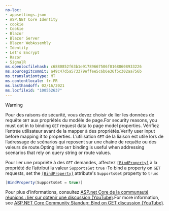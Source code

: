 ```yaml
---
no-loc:
- appsettings.json
- ASP.NET Core Identity
- cookie
- Cookie
- Blazor
- Blazor Server
- Blazor WebAssembly
- Identity
- Let's Encrypt
- Razor
- SignalR
ms.openlocfilehash: c6880852f63b1e91789667506f01680608933226
ms.sourcegitcommit: a49c47d5a573379effee5c6b6e36f5c302aa756b
ms.translationtype: MT
ms.contentlocale: fr-FR
ms.lasthandoff: 02/16/2021
ms.locfileid: "100552637"
---
```

> [!WARNING]
> <span data-ttu-id="87284-101">Pour des raisons de sécurité, vous devez choisir de lier les données de requête `GET` aux propriétés du modèle de page.</span><span class="sxs-lookup"><span data-stu-id="87284-101">For security reasons, you must opt in to binding `GET` request data to page model properties.</span></span> <span data-ttu-id="87284-102">Vérifiez l’entrée utilisateur avant de la mapper à des propriétés.</span><span class="sxs-lookup"><span data-stu-id="87284-102">Verify user input before mapping it to properties.</span></span> <span data-ttu-id="87284-103">L’utilisation `GET` de la liaison est utile lors de l’adressage de scénarios qui reposent sur une chaîne de requête ou des valeurs de route.</span><span class="sxs-lookup"><span data-stu-id="87284-103">Opting into `GET` binding is useful when addressing scenarios that rely on query string or route values.</span></span>
>
> <span data-ttu-id="87284-104">Pour lier une propriété à des `GET` demandes, affectez [`[BindProperty]`](xref:Microsoft.AspNetCore.Mvc.BindPropertyAttribute) à la propriété de l’attribut la valeur `SupportsGet` `true` :</span><span class="sxs-lookup"><span data-stu-id="87284-104">To bind a property on `GET` requests, set the [`[BindProperty]`](xref:Microsoft.AspNetCore.Mvc.BindPropertyAttribute) attribute's `SupportsGet` property to `true`:</span></span>
>
> ```csharp
> [BindProperty(SupportsGet = true)]
> ```
>
> <span data-ttu-id="87284-105">Pour plus d’informations, consultez [ASP.net Core de la communauté réunions : lier sur obtenir une discussion (YouTube)](https://www.youtube.com/watch?v=p7iHB9V-KVU&feature=youtu.be&t=54m27s).</span><span class="sxs-lookup"><span data-stu-id="87284-105">For more information, see [ASP.NET Core Community Standup: Bind on GET discussion (YouTube)](https://www.youtube.com/watch?v=p7iHB9V-KVU&feature=youtu.be&t=54m27s).</span></span>
